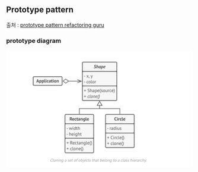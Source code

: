 ## Prototype pattern

출처 : [prototype pattern refactoring guru](https://refactoring.guru/design-patterns/prototype) 

### prototype diagram 
![prototype-diagram](../../../../../../../resources/pattern/design/prototype/prototype-diagram.png)
